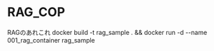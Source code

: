 # RAG_COP
RAGのあれこれ
docker build -t rag_sample . && docker run -d --name 001_rag_container rag_sample
